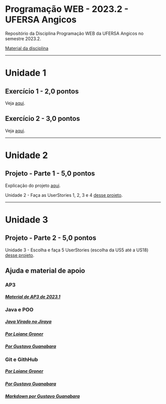 # Programação WEB - 2023.2 - UFERSA Angicos

Repositório da Disciplina Programação WEB da UFERSA Angicos no semestre 2023.2.

[Material da disciplina](https://drive.google.com/open?id=16I2WfDFZMKDNZGPu1Wq2rl1uceQUZjr6)

---

# Unidade 1

## Exercício 1 - 2,0 pontos

Veja [aqui](u1_exercicio1/).

## Exercício 2 - 3,0 pontos

Veja [aqui](#).

---

# Unidade 2

## Projeto - Parte 1 - 5,0 pontos

Explicação do projeto [aqui](#).

Unidade 2 - Faça as UserStories 1, 2, 3 e 4 [desse projeto](https://drive.google.com/open?id=).

---

# Unidade 3

## Projeto - Parte 2 - 5,0 pontos

Unidade 3 - Escolha e faça 5 UserStories (escolha da US5 até a US18) [desse projeto](https://drive.google.com/open?id=).

## Ajuda e material de apoio

### AP3

##### [Material de AP3 de 2023.1](https://github.com/ap3ufersa/ap3_2023.1_xicoArruda)

### Java e POO

##### [Java Virado no Jiraya](https://www.youtube.com/playlist?list=PL62G310vn6nFIsOCC0H-C2infYgwm8SWW)

##### [Por Loiane Groner](https://www.youtube.com/playlist?list=PLGxZ4Rq3BOBq0KXHsp5J3PxyFaBIXVs3r)

##### [Por Gustavo Guanabara](https://www.youtube.com/playlist?list=PLHz_AreHm4dkqe2aR0tQK74m8SFe-aGsY)

### Git e GithHub

##### [Por Loiane Groner](https://www.youtube.com/watch?v=UMhskLXJuq4)

##### [Por Gustavo Guanabara](https://www.youtube.com/watch?v=xEKo29OWILE&list=PLHz_AreHm4dm7ZULPAmadvNhH6vk9oNZA)

##### [Markdown por Gustavo Guanabara](/git_github_gguanabara)
